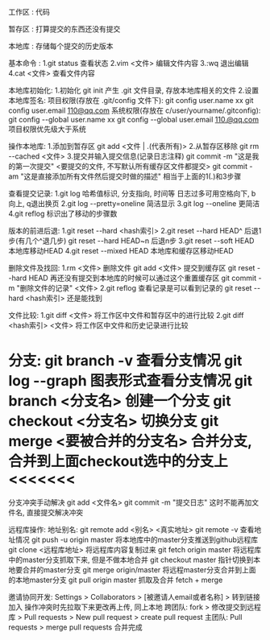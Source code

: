 工作区 : 代码

暂存区 : 打算提交的东西还没有提交

本地库 : 存储每个提交的历史版本

基本命令 :
  1.git status 查看状态
  2.vim <文件> 编辑文件内容
  3.:wq 退出编辑
  4.cat <文件> 查看文件内容

本地库初始化:
  1.初始化
    git init 产生 .git 文件目录, 存放本地库相关的文件
  2.设置本地库签名:
    项目权限(存放在 .git/config 文件下): 
      git config user.name xx
      git config user.email 110@qq.com
    系统权限(存放在 c/user/yourname/.gitconfig):
      git config --global user.name xx
      git config --global user.email 110.@qq.com
    项目权限优先级大于系统


操作本地库:
  1.添加到暂存区
    git add <文件 | .(代表所有)>
  2.从暂存区移除
    git rm --cached <文件>
  3.提交并输入提交信息(记录日志注释)
    git commit -m "这是我的第一次提交" <要提交的文件, 不写默认所有缓存区文件都提交>
    git commit -am "这是直接添加所有文件然后提交时做的描述" 相当于上面的1(.)和3步骤


查看提交记录:
  1.git log
    哈希值标识, 分支指向, 时间等
    日志过多可用空格向下, b向上, q退出换页
  2.git log --pretty=oneline
    简洁显示
  3.git log --oneline
    更简洁
  4.git reflog
    标识出了移动的步骤数


版本的前进后退:
  1.git reset --hard <hash索引>
  2.git reset --hard HEAD^ 后退1步(有几个^退几步)
    git reset --hard HEAD~n 后退n步
  3.git reset --soft HEAD 本地库移动HEAD
  4.git reset --mixed HEAD 本地库和缓存区移动HEAD


删除文件及找回:
  1.rm <文件> 删除文件
    git add <文件> 提交到缓存区
      git reset --hard HEAD 再还没有提交到本地库的时候可以通过这个重置缓存区
      git commit -m "删除文件的记录" <文件>
  2.git reflog 查看记录是可以看到记录的
    git reset --hard <hash索引> 还是能找到


文件比较:
  1.git diff <文件> 将工作区中文件和暂存区中的进行比较
  2.git diff <hash索引> <文件> 将工作区中文件和历史记录进行比较


分支:
  git branch -v 查看分支情况
  git log --graph 图表形式查看分支情况
  git branch <分支名> 创建一个分支
  git checkout <分支名> 切换分支
  git merge <要被合并的分支名> 合并分支, 合并到上面checkout选中的分支上
  <<<<<<<
  =======
  分支冲突手动解决
  git add <文件名>
  git commit -m "提交日志" 这时不能再加文件名, 直接提交解决冲突


远程库操作:
  地址别名: git remote add <别名> <真实地址>
  git remote -v 查看地址情况
  git push -u origin master 将本地库中的master分支推送到github远程库
  git clone <远程库地址> 将远程库内容复制过来
  git fetch origin master 将远程库中的master分支抓取下来, 但是不做本地合并
  git checkout master 指针切换到本地要合并的master分支
  git merge origin/master 将远程master分支合并到上面的本地master分支
  git pull origin master 抓取及合并 fetch + merge

邀请协同开发:
  Settings > Collaborators > [被邀请人email或者名称] > 转到链接加入
  操作冲突时先拉取下来更改再上传, 同上本地
  跨团队: fork > 修改提交到远程库 > Pull requests > New pull request > create pull request
  主团队: Pull requests > merge pull requests 合并完成